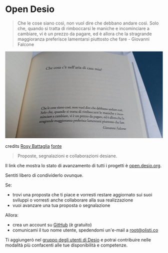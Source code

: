 # Open Desio

> Che le cose siano così, non vuol dire che debbano andare così. Solo che, quando si tratta di rimboccarsi le maniche e incominciare a cambiare, vi è un prezzo da pagare, ed è allora che la stragrande maggioranza preferisce lamentarsi piuttosto che fare - Giovanni Falcone

![Citazione di Giovanni Falcone](https://raw.githubusercontent.com/open-comune/desio/master/images/quote.jpg)

credits [Rosy Battaglia](https://www.facebook.com/rosy.battaglia.3) [fonte](https://www.facebook.com/photo.php?fbid=10209068465727425&set=pcb.10209068466047433&type=3&theater)

> Proposte, segnalazioni e collaborazioni desiane.

Il link che mostra lo stato di avanzamento di tutti i progetti è [open.desio.org](http://open.desio.org).

Sentiti libero di condividerlo ovunque.

Se:

- trovi una proposta che ti piace e vorresti restare aggiornato sui suoi sviluppi o vorresti anche collaborare alla sua realizzazione
- vuoi avanzare una tua proposta o segnalazione

Allora:

- crea un account su [GitHub](https://github.com) (è gratuito)
- comunicami il tuo nome utente, spedendomi un'e-mail a [root@olisti.co](mailto:root@olisti.co)

Ti aggiungerò nel [gruppo degli utenti di Desio](https://github.com/orgs/open-comune/teams/desio) e potrai contribuire nelle modalità più confacenti alle tue disponibilità e competenze.

